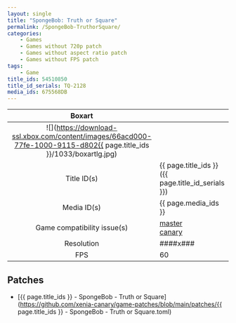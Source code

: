 ```yaml
---
layout: single
title: "SpongeBob: Truth or Square"
permalink: /SpongeBob-TruthorSquare/
categories:
    - Games
    - Games without 720p patch
    - Games without aspect ratio patch
    - Games without FPS patch
tags:
    - Game
title_ids: 54510850
title_id_serials: TQ-2128
media_ids: 675568DB
---
```


| Boxart                      |                                                                                        |
| :----:                      | :-                                                                                     |
| ![](https://download-ssl.xbox.com/content/images/66acd000-77fe-1000-9115-d802{{ page.title_ids }}/1033/boxartlg.jpg) |
| Title ID(s)                 | {{ page.title_ids }} ({{ page.title_id_serials }})                                     |
| Media ID(s)                 | {{ page.media_ids }}                                                                   |
| Game compatibility issue(s) | [master](https://github.com/xenia-project/game-compatibility/issues/)<br>[canary](https://github.com/xenia-canary/game-compatibility/issues/) |
| Resolution                  | ####x###                                                                               |
| FPS                         | 60                                                                                     |

## Patches
* [{{ page.title_ids }} - SpongeBob - Truth or Square](https://github.com/xenia-canary/game-patches/blob/main/patches/{{ page.title_ids }} - SpongeBob - Truth or Square.toml)

<!--This page was generated by a script. You can remove this comment once the page is verified to be free of mistakes.-->
